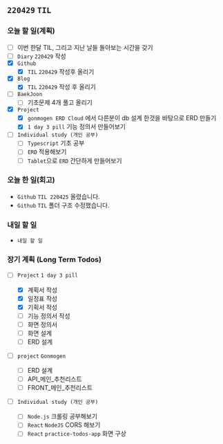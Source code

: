 ## `220429` `TIL`

### 오늘 할 일(계획)

- [ ] 이번 한달 TIL, 그리고 지난 날들 돌아보는 시간을 갖기
- [ ] `Diary` `220429` 작성
- [x] `Github`
  - [x] `TIL` `220429` 작성후 올리기
- [x] `Blog`
  - [x] `TIL` `220429` 작성 후 올리기
- [ ] `BaekJoon`
  - [ ] 기초문제 4개 풀고 올리기
- [x] `Project`
  - [x] `gonmogen ERD Cloud` 에서 다른분이 db 설계 한것을 바탕으로 ERD 만들기
  - [x] `1 day 3 pill` 기능 정의서 만들어보기
- [ ] `Individual study (개인 공부)`
  - [ ] `Typescript` 기초 공부
  - [ ] `ERD` 적용해보기
  - [ ] `Tablet`으로 `ERD` 간단하게 만들어보기

### 오늘 한 일(회고)

- `Github` `TIL 220425` 올렸습니다.
- `Github` `TIL` 폴더 구조 수정했습니다.

### 내일 할 일

- `내일 할 일`

### 장기 계획 (Long Term Todos)

- [ ] `Project` `1 day 3 pill`

  - [x] 계획서 작성
  - [x] 일정표 작성
  - [x] 기획서 작성
  - [ ] 기능 정의서 작성
  - [ ] 화면 정의서
  - [ ] 화면 설계
  - [ ] ERD 설계

- [ ] `project` `Gonmogen`

  - [ ] ERD 설계
  - [ ] API\_메인\_추천리스트
  - [ ] FRONT\_메인\_추천리스트

- [ ] `Individual study (개인 공부)`
  - [ ] `Node.js` 크롤링 공부해보기
  - [ ] `React` `NodeJS` CORS 해보기
  - [ ] `React` `practice-todos-app` 화면 구상

